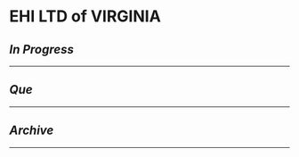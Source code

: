 # EHI LTD of VIRGINIA

## *In Progress*

--------------------

## *Que*

-----------------------------------
## *Archive*

-----------------------------------
